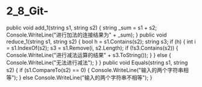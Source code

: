 # 2_8_Git-
public void add_1(string s1, string s2)
        {
            string _sum = s1 + s2;
            Console.WriteLine("进行加法的连接结果为" + _sum);
        }
public void reduce_1(string s1, string s2)
        {
            bool h = s1.Contains(s2);
            string s3;
            if (h)
            {
                int i = s1.IndexOf(s2);
                s3 = s1.Remove(i, s2.Length);
                if (!s3.Contains(s2))
                {
                    Console.WriteLine("进行减法运算的结果" + s3.ToString());
                }
            }
            else
            {
                Console.WriteLine("无法进行减法");
            }
        }
        public void Equals(string s1, string s2)
        {
            if (s1.CompareTo(s2) == 0)
            {
                Console.WriteLine("输入的两个字符串相等");
            }
            else
                Console.WriteLine("输入的两个字符串不相等");
        }

